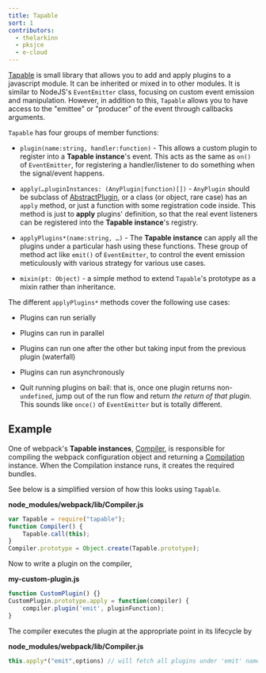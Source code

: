 ```yaml
---
title: Tapable
sort: 1
contributors:
  - thelarkinn
  - pksjce
  - e-cloud
---
```


[Tapable](https://github.com/webpack/tapable) is small library that allows you to add and apply plugins to a javascript module.
It can be inherited or mixed in to other modules. It is similar to NodeJS's `EventEmitter` class, focusing on custom event emission and manipulation.
However, in addition to this, `Tapable` allows you to have access to the "emittee" or "producer" of the event through callbacks arguments.

`Tapable` has four groups of member functions:

* `plugin(name:string, handler:function)` - This allows a custom plugin to register into a **Tapable instance**'s event.
This acts as the same as `on()` of `EventEmitter`, for registering a handler/listener to do something when the signal/event happens.

* `apply(…pluginInstances: (AnyPlugin|function)[])` - `AnyPlugin` should be subclass of [AbstractPlugin](https://github.com/webpack/webpack/blob/master/lib/AbstractPlugin.js), or a class (or object, rare case) has an `apply` method, or just a function with some registration code inside.
This method is just to **apply** plugins' definition, so that the real event listeners can be registered into the **Tapable instance**'s registry.

* `applyPlugins*(name:string, …)` - The **Tapable instance** can apply all the plugins under a particular hash using these functions.
These group of method act like `emit()` of `EventEmitter`, to control the event emission meticulously with various strategy for various use cases.

* `mixin(pt: Object)` - a simple method to extend `Tapable`'s prototype as a mixin rather than inheritance.

The different `applyPlugins*` methods cover the following use cases:

* Plugins can run serially

* Plugins can run in parallel

* Plugins can run one after the other but taking input from the previous plugin (waterfall)

* Plugins can run asynchronously

* Quit running plugins on bail: that is, once one plugin returns non-`undefined`, jump out of the run flow and return *the return of that plugin*. This sounds like `once()` of `EventEmitter` but is totally different.


## Example

One of webpack's **Tapable instances**, [Compiler](/api/plugins/compiler), is responsible for compiling the webpack configuration object and returning a [Compilation](/api/plugins/compilation) instance. When the Compilation instance runs, it creates the required bundles.

See below is a simplified version of how this looks using `Tapable`.

**node_modules/webpack/lib/Compiler.js**

```javascript
var Tapable = require("tapable");
function Compiler() {
	Tapable.call(this);
}
Compiler.prototype = Object.create(Tapable.prototype);
```

Now to write a plugin on the compiler,

**my-custom-plugin.js**

```javascript
function CustomPlugin() {}
CustomPlugin.prototype.apply = function(compiler) {
    compiler.plugin('emit', pluginFunction);
}
```

The compiler executes the plugin at the appropriate point in its lifecycle by

**node_modules/webpack/lib/Compiler.js**

```javascript
this.apply*("emit",options) // will fetch all plugins under 'emit' name and run them.
```
